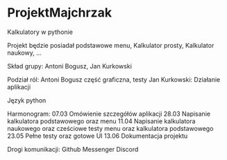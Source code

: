 # ProjektMajchrzak
Kalkulatory w pythonie


Projekt będzie posiadał podstawowe menu,
Kalkulator prosty,
Kalkulator naukowy,
...

Skład grupy: Antoni Bogusz, Jan Kurkowski

Podział ról:
Antoni Bogusz część graficzna, testy
Jan Kurkowski: Działanie aplikacji

Język python

Harmonogram: 
07.03 Omówienie szczegółów aplikacji
28.03 Napisanie kalkulatora podstawowego oraz menu
11.04 Napisanie kalkulatora naukowego oraz cześciowe testy menu oraz kalkulatora podstawowego
23.05 Pełne testy oraz gotowe UI
13.06 Dokumentacja projektu

Drogi komunikacji: 
Github
Messenger
Discord
